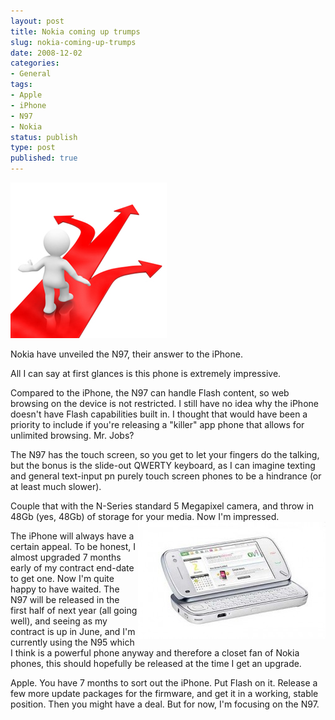 ```yaml
---
layout: post
title: Nokia coming up trumps
slug: nokia-coming-up-trumps
date: 2008-12-02
categories:
- General
tags:
- Apple
- iPhone
- N97
- Nokia
status: publish
type: post
published: true
---
```

<p><img title="Decisions" src="/assets/uploads/2008/12/decisions.jpg" alt="Decisions" /></p>
<p>Nokia have unveiled the N97, their answer to the iPhone.</p>
<p>All I can say at first glances is this phone is extremely impressive.</p>
<p>Compared to the iPhone, the N97 can handle Flash content, so web browsing on the device is not restricted. I still have no idea why the iPhone doesn't have Flash capabilities built in. I thought that would have been a priority to include if you're releasing a "killer" app phone that allows for unlimited browsing. Mr. Jobs?</p>
<p>The N97 has the touch screen, so you get to let your fingers do the talking, but the bonus is the slide-out QWERTY keyboard, as I can imagine texting and general text-input pn purely touch screen phones to be a hindrance (or at least much slower). </p>
<p>Couple that with the N-Series standard 5 Megapixel camera, and throw in 48Gb (yes, 48Gb) of storage for your media. Now I'm impressed.<br />
<a href="/assets/uploads/2008/12/nokian97.jpg" rel="lightbox" border="0"><img class="alignnone size-medium wp-image-55 alignright" style="float: right;" title="Nokia N97" src="/assets/uploads/2008/12/nokian97-300x187.jpg" alt="Nokia N97" border="0" /></a></p>
<p>The iPhone will always have a certain appeal. To be honest, I almost upgraded 7 months early of my contract end-date to get one. Now I'm quite happy to have waited. The N97 will be released in the first half of next year (all going well), and seeing as my contract is up in June, and I'm currently using the N95 which I think is a powerful phone anyway and therefore a closet fan of Nokia phones, this should hopefully be released at the time I get an upgrade.</p>
<p>Apple. You have 7 months to sort out the iPhone. Put Flash on it. Release a few more update packages for the firmware, and get it in a working, stable position. Then you might have a deal. But for now, I'm focusing on the N97.</p>
